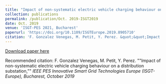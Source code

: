 ```yaml
---
title: "Impact of non-systematic electric vehicle charging behaviour on a distribution substation"
collection: publications
permalink: /publication/Oct. 2019-ISGT2019
date: Oct. 2019
venue: 'ISGT-PES 2021, Bucharest'
paperurl: 'https://doi.org/10.1109/ISGTEurope.2019.8905710'
citation: 'F. Gonzalez Venegas, M. Petit, Y. Perez. &quot;&quot;Impact of non-systematic electric vehicle charging behaviour on a distribution substation,&quot;&quot; <i>IEEE PES Innovative Smart Grid Technologies Europe (ISGT-Europe)<i>, Bucharest, October 2019'
---
```


<a href='https://doi.org/10.1109/ISGTEurope.2019.8905710'>Download paper here</a>

Recommended citation: F. Gonzalez Venegas, M. Petit, Y. Perez. ""Impact of non-systematic electric vehicle charging behaviour on a distribution substation,"" <i>IEEE PES Innovative Smart Grid Technologies Europe (ISGT-Europe)<i>, Bucharest, October 2019